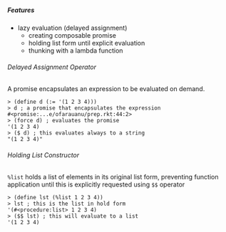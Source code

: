 ##### Features

* lazy evaluation (delayed assignment)
  * creating composable promise
  * holding list form until explicit evaluation
  * thunking with a lambda function

###### Delayed Assignment Operator

A promise encapsulates an expression to be evaluated on demand.

```
> (define d (:= '(1 2 3 4)))
> d ; a promise that encapsulates the expression
#<promise:...e/ofarauanu/prep.rkt:44:2>
> (force d) ; evaluates the promise
'(1 2 3 4)
> ($ d) ; this evaluates always to a string
"(1 2 3 4)"
```

###### Holding List Constructor

`%list` holds a list of elements in its original list form, preventing function application until this is explicitly requested using `$$` operator

```
> (define lst (%list 1 2 3 4))
> lst ; this is the list in hold form
'(#<procedure:list> 1 2 3 4)
> ($$ lst) ; this will evaluate to a list
'(1 2 3 4)
```
